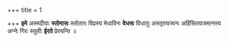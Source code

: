 +++
title = 1

+++
**इमे** अस्मदीयाः **स्तोमासः** स्तोतारः विप्रस्य मेधाविनः **वेधसः** विधातुः अस्तृतयज्वनः अहिंसितयजमानस्य अग्नेः गिरः स्तुतीः **ईरते** प्रेरयन्ति ॥